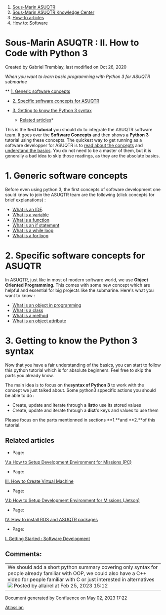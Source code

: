 1. [Sous-Marin ASUQTR](index.html)
2. [Sous-Marin ASUQTR Knowledge Center](Sous-Marin-ASUQTR-Knowledge-Center_5144578.html)
3. [How-to articles](How-to-articles_13533186.html)
4. [How to: Software](42827871.html)

# Sous-Marin ASUQTR : II. How to Code with Python 3

Created by Gabriel Tremblay, last modified on Oct 26, 2020

*When you want to learn basic programming with Python 3 for ASUQTR submarine*

** [1\. Generic software concepts](#II.HowtoCodewithPython3-1.Genericsoftwareconcepts)
* [2\. Specific software concepts for ASUQTR](#II.HowtoCodewithPython3-2.SpecificsoftwareconceptsforASUQTR)
* [3\. Getting to know the Python 3 syntax](#II.HowtoCodewithPython3-3.GettingtoknowthePython3syntax)

  * [Related articles](#II.HowtoCodewithPython3-Relatedarticles)*

This is the **first tutorial** you should do to integrate the ASUQTR software team. It goes over the **Software Concepts** and then shows a **Python 3** tutorial using these concepts. The quickest way to get running as a software developper for ASUQTR is to <u>read about the concepts</u> and <u>understand the basics</u>. You do not need to be a master of them, but it is generally a bad idea to skip those readings, as they are the absolute basics.

# **1\. Generic software concepts**

Before even using python 3, the first concepts of software development one sould know to join the ASUQTR team are the following (click concepts for brief explanations) :

* [What is an IDE](https://www.quora.com/What-exactly-is-an-IDE-integrated-development-environment#:~:text=December%2010%2C%202015-,An%20integrated%20development%20environment%20(IDE)%20is%20a%20software%20application%20that,automation%20tools%20and%20a%20debugger.&text=Most%20IDEs%20contain%20a%20code,debugger%2C%20and%20build%20automation%20tools).
* [What is a variable](https://www.w3schools.com/python/python_variables.asp)
* [What is a function](https://www.w3schools.com/python/python_functions.asp)
* [What is an if statement](https://www.w3schools.com/python/python_conditions.asp)
* [What is a while loop](https://www.w3schools.com/python/python_while_loops.asp)
* [What is a for loop](https://www.w3schools.com/python/python_while_loops.asp)

# **2. Specific software concepts for ASUQTR**

In ASUQTR, just like in most of modern software world, we use **Object Oriented Programming**. This comes with some new concept which are helpful and essential for big projects like the submarine. Here's what you want to know :

* [What is an object in programming](https://www.quora.com/What-is-an-object-in-programming#:~:text=The%20object%20is%20the%20thing,object%20is%20a%20specific%20thing.)
* [What is a class](https://en.wikipedia.org/wiki/Class_(computer_programming))
* [What is a method](https://stackoverflow.com/questions/3786881/what-is-a-method-in-python)
* [What is an object attribute](https://medium.com/swlh/class-and-object-attributes-python-8191dcd1f4cf#:~:text=An%20instance%2Fobject%20attribute%20is,the%20__init__%20constructor.)

# **3. Getting to know the Python 3 syntax**

Now that you have a fair understanding of the basics, you can start to follow this python tutorial which is for absolute beginners. Feel free to skip the parts you already know.

The main idea is to focus on the**syntax of Python 3** to work with the concept we just talked about. Some python3 sppecific actions you should be able to do :

* Create, update and iterate through a **list**to use its stored values
* Create, update and iterate through a **dict**'s keys and values to use them

Please focus on the parts mentionned in sections **1\.**and **2\.**of this tutorial.

## Related articles

* Page:

[V.a How to Setup Development Environment for Missions (PC)](/pages/viewpage.action?pageId=36175900)
* Page:

[III. How to Create Virtual Machine](/display/SUBUQTR/III.+How+to+Create+Virtual+Machine)
* Page:

[V.b How to Setup Development Environment for Missions (Jetson)](/pages/viewpage.action?pageId=40697930)
* Page:

[IV. How to install ROS and ASUQTR packages](/display/SUBUQTR/IV.+How+to+install+ROS+and+ASUQTR+packages)
* Page:

[I. Getting Started : Software Development](/display/SUBUQTR/I.+Getting+Started+%3A+Software+Development)

## Comments:

||
|---|
|<font>We should add a short python summary covering only syntax for people already familiar with OOP, we could also have a C++ video for people familiar with C or just interested in alternatives</font>![](images/icons/contenttypes/comment_16.png) Posted by allairel at Feb 25, 2023 15:12|

Document generated by Confluence on May 02, 2023 17:22

[Atlassian](https://www.atlassian.com/)
